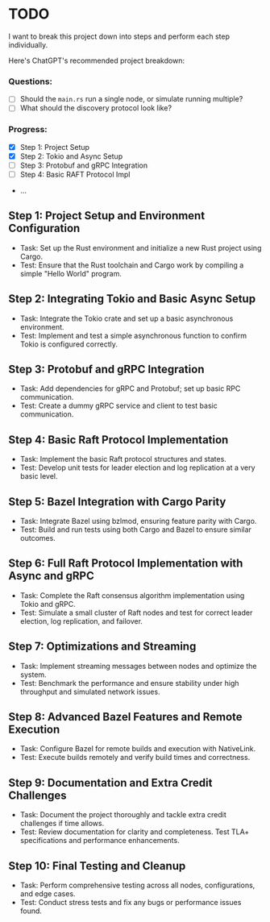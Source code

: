 # TODO

I want to break this project down into steps and perform each step individually.

Here's ChatGPT's recommended project breakdown:

### Questions:
- [ ] Should the `main.rs` run a single node, or simulate running multiple?
- [ ] What should the discovery protocol look like?

### Progress:
- [x] Step 1: Project Setup
- [x] Step 2: Tokio and Async Setup
- [ ] Step 3: Protobuf and gRPC Integration
- [ ] Step 4: Basic RAFT Protocol Impl
- ...

## Step 1: Project Setup and Environment Configuration
* Task: Set up the Rust environment and initialize a new Rust project using Cargo.
* Test: Ensure that the Rust toolchain and Cargo work by compiling a simple "Hello World" program.

## Step 2: Integrating Tokio and Basic Async Setup
* Task: Integrate the Tokio crate and set up a basic asynchronous environment.
* Test: Implement and test a simple asynchronous function to confirm Tokio is configured correctly.

## Step 3: Protobuf and gRPC Integration
* Task: Add dependencies for gRPC and Protobuf; set up basic RPC communication.
* Test: Create a dummy gRPC service and client to test basic communication.

## Step 4: Basic Raft Protocol Implementation
* Task: Implement the basic Raft protocol structures and states.
* Test: Develop unit tests for leader election and log replication at a very basic level.

## Step 5: Bazel Integration with Cargo Parity
* Task: Integrate Bazel using bzlmod, ensuring feature parity with Cargo.
* Test: Build and run tests using both Cargo and Bazel to ensure similar outcomes.

## Step 6: Full Raft Protocol Implementation with Async and gRPC
* Task: Complete the Raft consensus algorithm implementation using Tokio and gRPC.
* Test: Simulate a small cluster of Raft nodes and test for correct leader election, log replication, and failover.

## Step 7: Optimizations and Streaming
* Task: Implement streaming messages between nodes and optimize the system.
* Test: Benchmark the performance and ensure stability under high throughput and simulated network issues.

## Step 8: Advanced Bazel Features and Remote Execution
* Task: Configure Bazel for remote builds and execution with NativeLink.
* Test: Execute builds remotely and verify build times and correctness.

## Step 9: Documentation and Extra Credit Challenges
* Task: Document the project thoroughly and tackle extra credit challenges if time allows.
* Test: Review documentation for clarity and completeness. Test TLA+ specifications and performance enhancements.

## Step 10: Final Testing and Cleanup
* Task: Perform comprehensive testing across all nodes, configurations, and edge cases.
* Test: Conduct stress tests and fix any bugs or performance issues found.